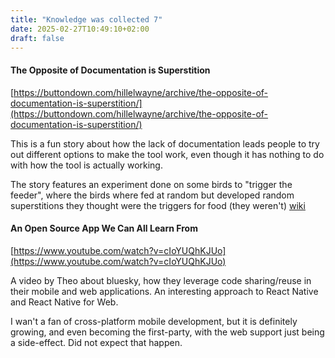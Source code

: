 ```yaml
---
title: "Knowledge was collected 7"
date: 2025-02-27T10:49:10+02:00
draft: false
---
```


#### The Opposite of Documentation is Superstition

[https://buttondown.com/hillelwayne/archive/the-opposite-of-documentation-is-superstition/](https://buttondown.com/hillelwayne/archive/the-opposite-of-documentation-is-superstition/)

This is a fun story about how the lack of documentation leads people to try out different options to make the tool work, even though it has nothing to do with how the tool is actually working.

The story features an experiment done on some birds to "trigger the feeder", where the birds where fed at random but developed random superstitions they thought were the triggers for food (they weren't) [wiki](https://en.wikipedia.org/wiki/B._F._Skinner)

#### An Open Source App We Can All Learn From

[https://www.youtube.com/watch?v=cIoYUQhKJUo](https://www.youtube.com/watch?v=cIoYUQhKJUo)

A video by Theo about bluesky, how they leverage code sharing/reuse in their mobile and web applications. An interesting approach to React Native and React Native for Web.

I wan't a fan of cross-platform mobile development, but it is definitely growing, and even becoming the first-party, with the web support just being a side-effect. Did not expect that happen.
